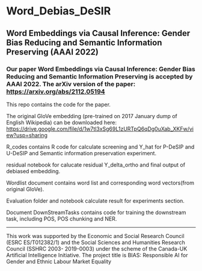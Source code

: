 # Word_Debias_DeSIR

## Word Embeddings via Causal Inference: Gender Bias Reducing and Semantic Information Preserving (AAAI 2022)

### Our paper Word Embeddings via Causal Inference: Gender Bias Reducing and Semantic Information Preserving is accepted by AAAI 2022. The arXiv version of the paper: https://arxiv.org/abs/2112.05194

This repo contains the code for the paper.


The original GloVe embedding (pre-trained on 2017 January dump of English Wikipedia) can be downloaded here: https://drive.google.com/file/d/1w7tl3xSg69L1zURTpQ6qDg0uXab_XKFw/view?usp=sharing 


R_codes contains R code for calculate screening and Y_hat for P-DeSIP and U-DeSIP and Semantic information preservation experiment.

residual notebook for calucate residual Y_delta_ortho and final output of debiased embedding.

Wordlist document contains word list and corresponding word vectors(from original GloVe).

Evaluation folder and notebook calculate result for experiments section.

Document DownStreamTasks contains code for training the downstream task, including POS, POS chunking and NER.



---
This work was supported by the Economic and Social Research Council (ESRC ES/T012382/1) and the Social Sciences and Humanities Research Council (SSHRC 2003-
2019-0003) under the scheme of the Canada-UK Artificial
Intelligence Initiative. The project title is BIAS: Responsible AI for Gender and Ethnic Labour Market Equality
